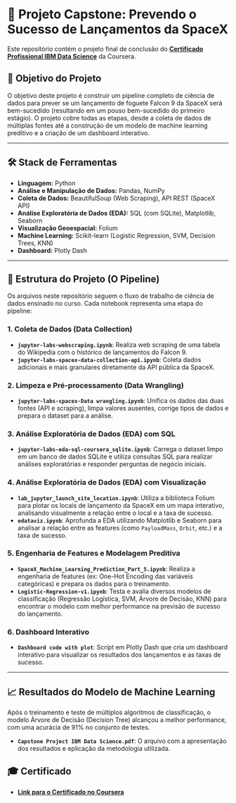 # 🚀 Projeto Capstone: Prevendo o Sucesso de Lançamentos da SpaceX

Este repositório contém o projeto final de conclusão do [**Certificado Profissional IBM Data Science**](https://www.coursera.org/professional-certificates/ibm-data-science) da Coursera.

## 🎯 Objetivo do Projeto

O objetivo deste projeto é construir um pipeline completo de ciência de dados para prever se um lançamento de foguete Falcon 9 da SpaceX será bem-sucedido (resultando em um pouso bem-sucedido do primeiro estágio). O projeto cobre todas as etapas, desde a coleta de dados de múltiplas fontes até a construção de um modelo de machine learning preditivo e a criação de um dashboard interativo.

---

## 🛠️ Stack de Ferramentas

* **Linguagem:** Python
* **Análise e Manipulação de Dados:** Pandas, NumPy
* **Coleta de Dados:** BeautifulSoup (Web Scraping), API REST (SpaceX API)
* **Análise Exploratória de Dados (EDA):** SQL (com SQLite), Matplotlib, Seaborn
* **Visualização Geoespacial:** Folium
* **Machine Learning:** Scikit-learn (Logistic Regression, SVM, Decision Trees, KNN)
* **Dashboard:** Plotly Dash

---

## 📖 Estrutura do Projeto (O Pipeline)

Os arquivos neste repositório seguem o fluxo de trabalho de ciência de dados ensinado no curso. Cada notebook representa uma etapa do pipeline:

### 1. Coleta de Dados (Data Collection)
* **`jupyter-labs-webscraping.ipynb`**: Realiza web scraping de uma tabela do Wikipedia com o histórico de lançamentos do Falcon 9.
* **`jupyter-labs-spacex-data-collection-api.ipynb`**: Coleta dados adicionais e mais granulares diretamente da API pública da SpaceX.

### 2. Limpeza e Pré-processamento (Data Wrangling)
* **`jupyter-labs-spacex-Data wrangling.ipynb`**: Unifica os dados das duas fontes (API e scraping), limpa valores ausentes, corrige tipos de dados e prepara o dataset para a análise.

### 3. Análise Exploratória de Dados (EDA) com SQL
* **`jupyter-labs-eda-sql-coursera_sqlite.ipynb`**: Carrega o dataset limpo em um banco de dados SQLite e utiliza consultas SQL para realizar análises exploratórias e responder perguntas de negócio iniciais.

### 4. Análise Exploratória de Dados (EDA) com Visualização
* **`lab_jupyter_launch_site_location.ipynb`**: Utiliza a biblioteca Folium para plotar os locais de lançamento da SpaceX em um mapa interativo, analisando visualmente a relação entre o local e a taxa de sucesso.
* **`edataviz.ipynb`**: Aprofunda a EDA utilizando Matplotlib e Seaborn para analisar a relação entre as features (como `PayloadMass`, `Orbit`, etc.) e a taxa de sucesso.

### 5. Engenharia de Features e Modelagem Preditiva
* **`SpaceX_Machine_Learning_Prediction_Part_5.ipynb`**: Realiza a engenharia de features (ex: One-Hot Encoding das variáveis categóricas) e prepara os dados para o treinamento.
* **`Logistic-Regression-v1.ipynb`**: Testa e avalia diversos modelos de classificação (Regressão Logística, SVM, Árvore de Decisão, KNN) para encontrar o modelo com melhor performance na previsão de sucesso do lançamento.

### 6. Dashboard Interativo
* **`Dashboard code with plot`**: Script em Plotly Dash que cria um dashboard interativo para visualizar os resultados dos lançamentos e as taxas de sucesso.

---

## 📈 Resultados do Modelo de Machine Learning

Após o treinamento e teste de múltiplos algoritmos de classificação, o modelo Árvore de Decisão (Decision Tree) alcançou a melhor performance, com uma acurácia de 91% no conjunto de testes. 

* **`Capstone Project IBM Data Science.pdf`**: O arquivo com a apresentação dos resultados e eplicação da metodologia utilizada.

## 🎓 Certificado

* **[Link para o Certificado no Coursera](https://coursera.org/share/fa64e3ae11e03bc02b8a2e1df229420d)**
